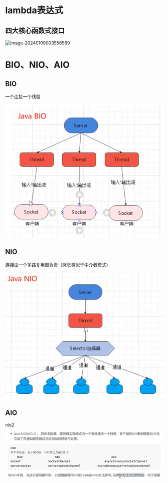 # lambda表达式

## 四大核心函数式接口

![image-20240109003556569](C:\Users\29339\Desktop\IT笔记\语言\java\images\java\image-20240109003556569.png)





# BIO、NIO、AIO

## BIO

一个连接一个线程

![image-20240130012911197](images/java/image-20240130012911197.png)

## NIO

连接由一个多路复用器负责（感觉类似于中介者模式）

![image-20240130013026447](images/java/image-20240130013026447.png)

## AIO

nio2

![image-20240130012756795](images/java/image-20240130012756795.png)